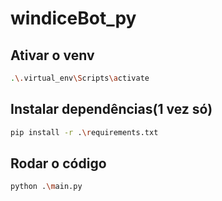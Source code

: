 # windiceBot_py

## Ativar o venv
```sh
.\.virtual_env\Scripts\activate
```

## Instalar dependências(1 vez só)
```sh
pip install -r .\requirements.txt
```

## Rodar o código
```sh
python .\main.py
```
